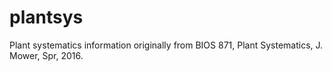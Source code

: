 # plantsys
Plant systematics information originally from BIOS 871, Plant Systematics, J. Mower,
Spr, 2016.

